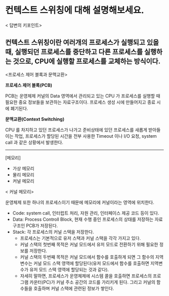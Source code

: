 # 컨텍스트 스위칭에 대해 설명해보세요.

< 답변의 키포인트> 

컨텍스트 스위칭이란 여러개의 프로세스가 실행되고 있을 때, 실행되던 프로세스를
중단하고 다른 프로세스를 실행하는 것으로, CPU에 실행할 프로세스를 교체하는 방식이다.
---



<프로세스 제어 블록과 문맥교환>

**프로세스 제어 블록(PCB)**

PCB는 운영체제 커널의 Data 영역에서 관리되고 있는 CPU 가 프로세스를 실행할 때 필요한 중요 정보들을 보관하는 자료구조이다. 프로세스 생성 시에 만들어지고 종료 시에 폐기된다.

**문맥교환(Context Switching)**

CPU 를 차지하고 있던 프로세스가 나가고 준비상태에 있던 프로세스를 새롭게 받아들이는 작업, 프로세스가 할당된 시간을 전부 사용한 Timeout 이나 I/O 요청, system call 과 같은 상황에서 발생한다.

---

[메모리]

* 가상 메모리
* 물리 메모리
* 커널 메모리

< 커널 메모리>

운영체제 또한 하나의 프로세스이기 때문에 메모리에 커널이라는 영역에 위치한다.

- Code: system call, 인터럽트 처리, 자원 관리, 인터페이스 제공 코드 등이 있다.
- Data: Process Controll Block, 현재 수행 중인 프로세스의 상태를 저장하는 자료구조인 PCB가 저장된다.
- Stack: 각 프로세스의 커널 스택을 저장한다.
    - 프로세스는 기본적으로 유저 스택과 커널 스택을 각각 가지고 있다.
    - 커널 스택의 첫번째 목적은 커널 모드에서 유저 모드로 전환하기 위해 필요한 정보를 저장한다.
    - 커널 스택의 두번째 목적은 커널 모드에서 함수를 호출하게 되면 그 함수의 지역변수는 커널 모드 스택 영역에 할당된다(유저 모드에서 함수를 호출하면 지역변수가 유저 모드 스택 영역에 할당되는 것과 같다).
    - 자세히 말하면, 프로세스가 운영체제에 시스템 콜을 호출하면 프로세스의 프로그램 카운터(PC)가 커널 주소 공간의 코드를 가리키게 된다. 그리고 커널의 함수들을 호출하며 커널 스택에 관련된 정보가 쌓인다.
